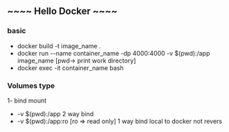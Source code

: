 ## ~~~~  Hello Docker  ~~~~ 

### basic
- docker build -t image_name .
- docker run --name container_name -dp 4000:4000 -v $(pwd):/app image_name    [pwd-> print work directory]
- docker exec -it container_name bash

### Volumes type
1- bind mount
  * -v $(pwd):/app      2 way bind
  * -v $(pwd):/app:ro   [ro => read only]   1 way bind  local to docker not revers
